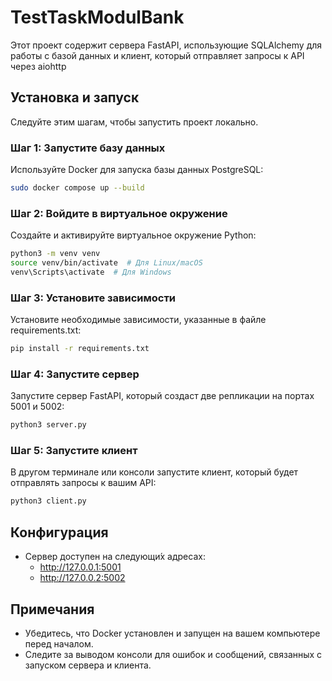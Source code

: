 # TestTaskModulBank

Этот проект содержит сервера FastAPI, использующие SQLAlchemy для работы с базой данных и клиент, который отправляет запросы к API через aiohttp

## Установка и запуск

Следуйте этим шагам, чтобы запустить проект локально.

### Шаг 1: Запустите базу данных

Используйте Docker для запуска базы данных PostgreSQL:

```bash
sudo docker compose up --build
```
### Шаг 2: Войдите в виртуальное окружение

Создайте и активируйте виртуальное окружение Python:
```bash
python3 -m venv venv
source venv/bin/activate  # Для Linux/macOS
venv\Scripts\activate  # Для Windows
```
### Шаг 3: Установите зависимости

Установите необходимые зависимости, указанные в файле requirements.txt:
```bash
pip install -r requirements.txt
```
### Шаг 4: Запустите сервер

Запустите сервер FastAPI, который создаст две репликации на портах 5001 и 5002:
```bash
python3 server.py
```
### Шаг 5: Запустите клиент

В другом терминале или консоли запустите клиент, который будет отправлять запросы к вашим API:
```bash
python3 client.py
```
## Конфигурация

- Сервер доступен на следующи́х адресах:
  - http://127.0.0.1:5001
  - http://127.0.0.2:5002

## Примечания

- Убедитесь, что Docker установлен и запущен на вашем компьютере перед началом.
- Следите за выводом консоли для ошибок и сообщений, связанных с запуском сервера и клиента.

